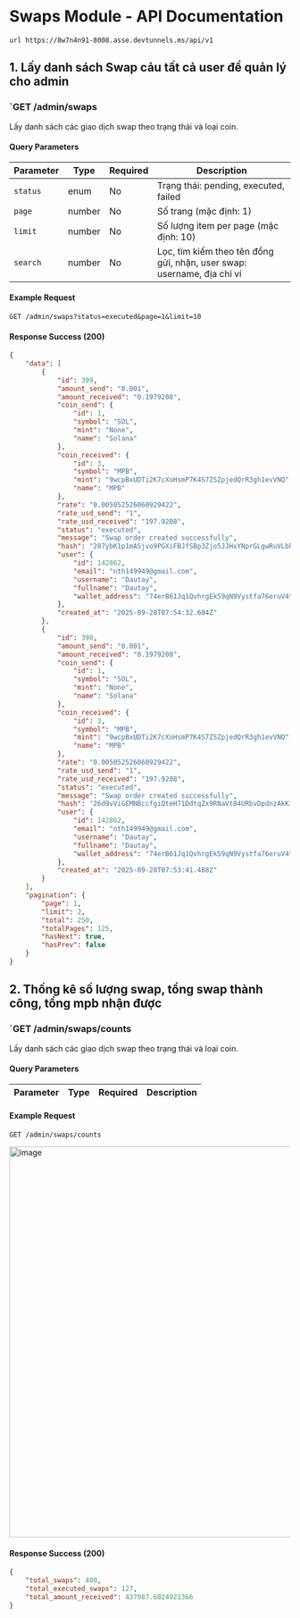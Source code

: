 # Swaps Module - API Documentation

```
url https://8w7n4n91-8008.asse.devtunnels.ms/api/v1
```

## 1. Lấy danh sách Swap cảu tất cả user để quản lý cho admin

### `GET /admin/swaps

Lấy danh sách các giao dịch swap theo trạng thái và loại coin.

#### Query Parameters
| Parameter | Type | Required | Description |
|-----------|------|----------|-------------|
| `status` | enum | No | Trạng thái: pending, executed, failed |
| `page` | number | No | Số trang (mặc định: 1) |
| `limit` | number | No | Số lượng item per page (mặc định: 10) |
| `search` | number | No | Lọc, tìm kiếm theo tên đồng gửi, nhận, user swap: username, địa chỉ ví |

#### Example Request
```
GET /admin/swaps?status=executed&page=1&limit=10
```

#### Response Success (200)
```json
{
    "data": [
        {
            "id": 399,
            "amount_send": "0.001",
            "amount_received": "0.1979208",
            "coin_send": {
                "id": 1,
                "symbol": "SOL",
                "mint": "None",
                "name": "Solana"
            },
            "coin_received": {
                "id": 3,
                "symbol": "MPB",
                "mint": "9wcpBxUDTi2K7cXoHsmP7K4S7ZSZpjedQrR3gh1evVNQ",
                "name": "MPB"
            },
            "rate": "0.005052526060929422",
            "rate_usd_send": "1",
            "rate_usd_received": "197.9208",
            "status": "executed",
            "message": "Swap order created successfully",
            "hash": "287ybK1p1mASjvo9PGXiFBJfSBp3Zjo5JJHxYNprGLgwRuVLbhS6QjLH7QaUs675Bk33ED8yQwLREg8WbE53iWaj",
            "user": {
                "id": 142862,
                "email": "nth149949@gmail.com",
                "username": "Dautay",
                "fullname": "Dautay",
                "wallet_address": "74erB61Jq1QvhrgEk59qN9Vystfa76eruV4t1P3kLnmU"
            },
            "created_at": "2025-09-28T07:54:32.604Z"
        },
        {
            "id": 398,
            "amount_send": "0.001",
            "amount_received": "0.1979208",
            "coin_send": {
                "id": 1,
                "symbol": "SOL",
                "mint": "None",
                "name": "Solana"
            },
            "coin_received": {
                "id": 3,
                "symbol": "MPB",
                "mint": "9wcpBxUDTi2K7cXoHsmP7K4S7ZSZpjedQrR3gh1evVNQ",
                "name": "MPB"
            },
            "rate": "0.005052526060929422",
            "rate_usd_send": "1",
            "rate_usd_received": "197.9208",
            "status": "executed",
            "message": "Swap order created successfully",
            "hash": "26d9vViGEMNBccfgiQteH71DdtqZx9RNaVt84URbvDpdnzAkKiDUCdgvNzdYr1ybKhavGa5hit6QejuTVoajdaTT",
            "user": {
                "id": 142862,
                "email": "nth149949@gmail.com",
                "username": "Dautay",
                "fullname": "Dautay",
                "wallet_address": "74erB61Jq1QvhrgEk59qN9Vystfa76eruV4t1P3kLnmU"
            },
            "created_at": "2025-09-28T07:53:41.488Z"
        }
    ],
    "pagination": {
        "page": 1,
        "limit": 2,
        "total": 250,
        "totalPages": 125,
        "hasNext": true,
        "hasPrev": false
    }
}
```

## 2. Thống kê số lượng swap, tổng swap thành công, tổng mpb nhận được

### `GET /admin/swaps/counts

Lấy danh sách các giao dịch swap theo trạng thái và loại coin.

#### Query Parameters
| Parameter | Type | Required | Description |
|-----------|------|----------|-------------|

#### Example Request
```
GET /admin/swaps/counts
```
<img width="1899" height="700" alt="image" src="https://github.com/user-attachments/assets/89d781c8-0a5e-49ec-bd2f-90092fd23342" />

#### Response Success (200)
```json
{
    "total_swaps": 400,
    "total_executed_swaps": 127,
    "total_amount_received": 437987.6824921366
}
```
